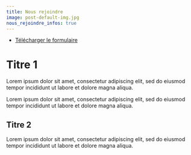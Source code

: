 ```yaml
---
title: Nous rejoindre
image: post-default-img.jpg
nous_rejoindre_infos: true
---
```


- [Télécharger le formulaire](/documents/Lorem_ipsum.pdf)

# Titre 1

Lorem ipsum dolor sit amet, consectetur adipiscing elit, sed do eiusmod tempor incididunt ut labore et dolore magna aliqua.

Lorem ipsum dolor sit amet, consectetur adipiscing elit, sed do eiusmod tempor incididunt ut labore et dolore magna aliqua.

## Titre 2

Lorem ipsum dolor sit amet, consectetur adipiscing elit, sed do eiusmod tempor incididunt ut labore et dolore magna aliqua.